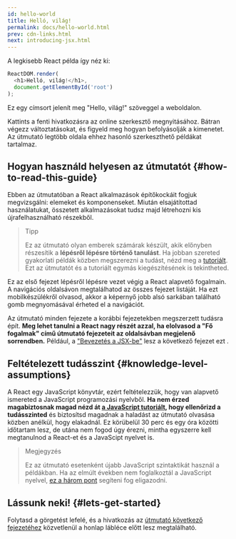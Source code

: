```yaml
---
id: hello-world
title: Helló, világ!
permalink: docs/hello-world.html
prev: cdn-links.html
next: introducing-jsx.html
---
```


A legkisebb React példa így néz ki:

```js
ReactDOM.render(
  <h1>Helló, világ!</h1>,
  document.getElementById('root')
);
```

Ez egy címsort jelenít meg "Hello, világ!" szöveggel a weboldalon.

[](codepen://hello-world)

Kattints a fenti hivatkozásra az online szerkesztő megnyitásához. Bátran végezz változtatásokat, és figyeld meg hogyan befolyásolják a kimenetet. Az útmutató legtöbb oldala ehhez hasonló szerkeszthető példákat tartalmaz.


## Hogyan használd helyesen az útmutatót {#how-to-read-this-guide}

Ebben az útmutatóban a React alkalmazások építőkockáit fogjuk megvizsgálni: elemeket és komponenseket. Miután elsajátítottad használatukat, összetett alkalmazásokat tudsz majd létrehozni kis újrafelhasználható részekből.

>Tipp
>
>Ez az útmutató olyan emberek számárak készült, akik előnyben részesítik a **lépésről lépésre történő tanulást**. Ha jobban szereted gyakorlati példák közben megszerezni a tudást, nézd meg a [tutoriált](/tutorial/tutorial.html). Ezt az útmutatót és a tutoriált egymás kiegészítésének is tekintheted.

Ez az első fejezet lépésről lépésre vezet végig a React alapvető fogalmain. A navigációs oldalsávon megtalálhatod az összes fejezet listáját. Ha ezt mobilkészülékről olvasod, akkor a képernyő jobb alsó sarkában található gomb megnyomásával érheted el a navigációt.

Az útmutató minden fejezete a korábbi fejezetekben megszerzett tudásra épít. **Meg lehet tanulni a React nagy részét azzal, ha elolvasod a "Fő fogalmak" című útmutató fejezeteit az oldalsávban megjelenő sorrendben.** Például, a ["Bevezetés a JSX-be"](/docs/introducing-jsx.html) lesz a következő fejezet ezt .

## Feltételezett tudásszint {#knowledge-level-assumptions}

A React egy JavaScript könyvtár, ezért feltételezzük, hogy van alapvető ismereted a JavaScript programozási nyelvből. **Ha nem érzed magabiztosnak magad nézd át [a JavaScript tutoriált](https://developer.mozilla.org/hu/docs/Web/JavaScript/a_javascript_ujboli_bemutatasa), hogy ellenőrizd a tudásszinted** és biztosítsd magadnak a haladást az útmutató olvasása közben anélkül, hogy elakadnál. Ez körübelül 30 perc és egy óra közötti időtartam lesz, de utána nem fogod úgy érezni, mintha egyszerre kell megtanulnod a React-et és a JavaScipt nyelvet is.

>Megjegyzés
>
>Ez az útmutató esetenként újabb JavaScript szintaktikát használ a példákban. Ha az elmúlt években nem foglalkoztál a JavaScript nyelvel, [ez a három pont](https://gist.github.com/gaearon/683e676101005de0add59e8bb345340c) segíteni fog eligazodni.


## Lássunk neki! {#lets-get-started}

Folytasd a görgetést lefelé, és a hivatkozás az [útmutató következő fejezetéhez](/docs/introducing-jsx.html) közvetlenül a honlap lábléce előtt lesz megtalálható.


